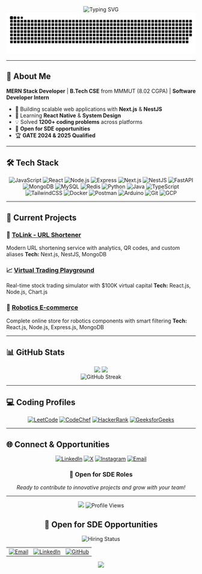<!-- Dynamic Header with Wave Animation -->
<div align="center">
  <img src="https://readme-typing-svg.herokuapp.com?font=Fira+Code&size=28&duration=3000&pause=1000&color=00D9FF&center=true&vCenter=true&width=500&lines=Hi+%F0%9F%91%8B+I'm+Shubham+Vishwakarma;MERN+Stack+Developer;Building+Cool+Stuff+%F0%9F%9A%80" alt="Typing SVG" />
</div>

<img src="https://raw.githubusercontent.com/platane/platane/output/github-contribution-grid-snake.svg" alt="Snake animation" />

---

## 🚀 About Me

**MERN Stack Developer** | **B.Tech CSE** from MMMUT (8.02 CGPA) | **Software Developer Intern**

- 🔭 Building scalable web applications with **Next.js** & **NestJS**
- 🌱 Learning **React Native** & **System Design**
- 💡 Solved **1200+ coding problems** across platforms
- 🎯 **Open for SDE opportunities**
- 🏆 **GATE 2024 & 2025 Qualified**

---

## 🛠️ Tech Stack

<div align="center">

![JavaScript](https://img.shields.io/badge/-JavaScript-F7DF1E?style=flat-square&logo=javascript&logoColor=black)
![React](https://img.shields.io/badge/-React-61DAFB?style=flat-square&logo=react&logoColor=black)
![Node.js](https://img.shields.io/badge/-Node.js-339933?style=flat-square&logo=node.js&logoColor=white)
![Express](https://img.shields.io/badge/-Express-000000?style=flat-square&logo=express&logoColor=white)
![Next.js](https://img.shields.io/badge/-Next.js-000000?style=flat-square&logo=next.js&logoColor=white)
![NestJS](https://img.shields.io/badge/-NestJS-E0234E?style=flat-square&logo=nestjs&logoColor=white)
![FastAPI](https://img.shields.io/badge/-FastAPI-009688?style=flat-square&logo=fastapi&logoColor=white)
![MongoDB](https://img.shields.io/badge/-MongoDB-47A248?style=flat-square&logo=mongodb&logoColor=white)
![MySQL](https://img.shields.io/badge/-MySQL-4479A1?style=flat-square&logo=mysql&logoColor=white)
![Redis](https://img.shields.io/badge/-Redis-DC382D?style=flat-square&logo=redis&logoColor=white)
![Python](https://img.shields.io/badge/-Python-3776AB?style=flat-square&logo=python&logoColor=white)
![Java](https://img.shields.io/badge/-Java-007396?style=flat-square&logo=java&logoColor=white)
![TypeScript](https://img.shields.io/badge/-TypeScript-3178C6?style=flat-square&logo=typescript&logoColor=white)
![TailwindCSS](https://img.shields.io/badge/-TailwindCSS-38B2AC?style=flat-square&logo=tailwind-css&logoColor=white)
![Docker](https://img.shields.io/badge/-Docker-2496ED?style=flat-square&logo=docker&logoColor=white)
![Postman](https://img.shields.io/badge/-Postman-FF6C37?style=flat-square&logo=postman&logoColor=white)
![Arduino](https://img.shields.io/badge/-Arduino-00979D?style=flat-square&logo=arduino&logoColor=white)
![Git](https://img.shields.io/badge/-Git-F05032?style=flat-square&logo=git&logoColor=white)
![GCP](https://img.shields.io/badge/-Google%20Cloud-4285F4?style=flat-square&logo=google-cloud&logoColor=white)

</div>

---

## 💼 Current Projects

### 🔗 [ToLink - URL Shortener](https://tolink-phi.vercel.app/)
Modern URL shortening service with analytics, QR codes, and custom aliases
**Tech:** Next.js, NestJS, MongoDB

### 📈 [Virtual Trading Playground](https://virtual-trading-playground.onrender.com/)
Real-time stock trading simulator with $100K virtual capital
**Tech:** React.js, Node.js, Chart.js

### 🛒 [Robotics E-commerce](https://roboticsecommerce.onrender.com/)
Complete online store for robotics components with smart filtering
**Tech:** React.js, Node.js, Express.js, MongoDB

---

## 📊 GitHub Stats

<div align="center">
  <img height="180em" src="https://github-readme-stats.vercel.app/api?username=shubhamv1111&show_icons=true&theme=radical&count_private=true"/>
  <img height="180em" src="https://github-readme-stats.vercel.app/api/top-langs/?username=shubhamv1111&layout=compact&langs_count=6&theme=radical"/>
</div>

<div align="center">
  <img src="https://github-readme-streak-stats.herokuapp.com/?user=shubhamv1111&theme=radical" alt="GitHub Streak" />
</div>



---

## 💻 Coding Profiles

<div align="center">

[![LeetCode](https://img.shields.io/badge/LeetCode-FFA116?style=for-the-badge&logo=leetcode&logoColor=black)](https://leetcode.com/u/shubhamvxi/)
[![CodeChef](https://img.shields.io/badge/CodeChef-5B4638?style=for-the-badge&logo=codechef&logoColor=white)](https://www.codechef.com/users/shubhamvxi)
[![HackerRank](https://img.shields.io/badge/HackerRank-2EC866?style=for-the-badge&logo=hackerrank&logoColor=white)](https://www.hackerrank.com/profile/svsv26551)
[![GeeksforGeeks](https://img.shields.io/badge/GeeksforGeeks-0F9D58?style=for-the-badge&logo=geeksforgeeks&logoColor=white)](https://www.geeksforgeeks.org/user/svsv26551/)

</div>

---

## 🌐 Connect & Opportunities

<div align="center">

[![LinkedIn](https://img.shields.io/badge/LinkedIn-0077B5?style=for-the-badge&logo=linkedin&logoColor=white)](https://www.linkedin.com/in/shubhamvxi/)
[![X](https://img.shields.io/badge/X-000000?style=for-the-badge&logo=x&logoColor=white)](https://x.com/shubhamvxi)
[![Instagram](https://img.shields.io/badge/Instagram-E4405F?style=for-the-badge&logo=instagram&logoColor=white)](https://www.instagram.com/shubhamvxi/)
[![Email](https://img.shields.io/badge/Email-D14836?style=for-the-badge&logo=gmail&logoColor=white)](mailto:svsv26551@gmail.com)

### 💼 **Open for SDE Roles**
*Ready to contribute to innovative projects and grow with your team!*

</div>

---

<div align="center">
  <!-- Interactive Terminal Animation -->
  <img src="https://capsule-render.vercel.app/api?type=waving&color=gradient&customColorList=6,11,20&height=180&section=footer&text=Let's%20Build%20Something%20Amazing!&fontSize=42&fontColor=fff&animation=twinkling&fontAlignY=75" />
  
  <!-- Profile Views -->
  <img src="https://komarev.com/ghpvc/?username=shubhamv1111&color=blueviolet&style=flat-square&label=Profile+Views" alt="Profile Views" />
  
  <!-- Hire Me Call to Action - Modern Design -->
  <h2 align="center">💼 Open for SDE Opportunities</h2>
  
  <div align="center">
    <img src="https://readme-typing-svg.herokuapp.com?font=Fira+Code&size=22&duration=3000&pause=1000&color=FF6B6B&center=true&vCenter=true&width=600&lines=Ready+to+contribute+to+innovative+projects!;Looking+for+my+next+challenge!;Let's+build+something+amazing+together!" alt="Hiring Status" />
  </div>
  
  <div align="center">
    <table>
      <tr>
        <td align="center">
          <a href="mailto:svsv26551@gmail.com">
            <img src="https://img.shields.io/badge/📧_Email_Me-D14836?style=for-the-badge&logo=gmail&logoColor=white" alt="Email" />
          </a>
        </td>
        <td align="center">
          <a href="https://www.linkedin.com/in/shubhamvxi/">
            <img src="https://img.shields.io/badge/💼_LinkedIn-0077B5?style=for-the-badge&logo=linkedin&logoColor=white" alt="LinkedIn" />
          </a>
        </td>
        <td align="center">
          <a href="https://github.com/shubhamv1111">
            <img src="https://img.shields.io/badge/🚀_GitHub-181717?style=for-the-badge&logo=github&logoColor=white" alt="GitHub" />
          </a>
        </td>
      </tr>
    </table>
  </div>
  
  <div align="center">
    <img src="https://capsule-render.vercel.app/api?type=rounded&color=gradient&customColorList=0,2,2,5,30&height=50&section=footer" />
  </div>
</div>
